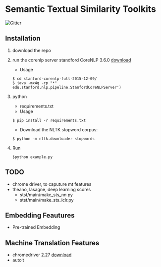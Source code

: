 # Semantic Textual Similarity Toolkits

[![Gitter](https://badges.gitter.im/owner/repo.png)](https://gitter.im/ecnunlp/Lobby?)

## Installation
1. download the repo
2. run the corenlp server
   standford CoreNLP 3.6.0 [download](http://nlp.stanford.edu/software/stanford-corenlp-full-2015-12-09.zip)
    - Usage
    ```
    $ cd stanford-corenlp-full-2015-12-09/
    $ java -mx4g -cp "*" edu.stanford.nlp.pipeline.StanfordCoreNLPServer')
    ```
3. python
    - requirements.txt
    - Usage
    ```
    $ pip install -r requirements.txt
    ```
    - Download the NLTK stopword corpus:
    ```
    $ python -m nltk.downloader stopwords
    ```
4. Run

    ```
    $python example.py
    ```

## TODO
- chrome driver, to caputure mt features
- theano, lasagne, deep learning scores
   - stst/main/make_sts_nn.py
   - stst/main/make_sts_iclr.py


## Embedding Feautures
- Pre-trained Embedding

## Machine Translation Features
- chromedriver 2.27 [download](https://chromedriver.storage.googleapis.com/index.html?path=2.27/)
- autoit
